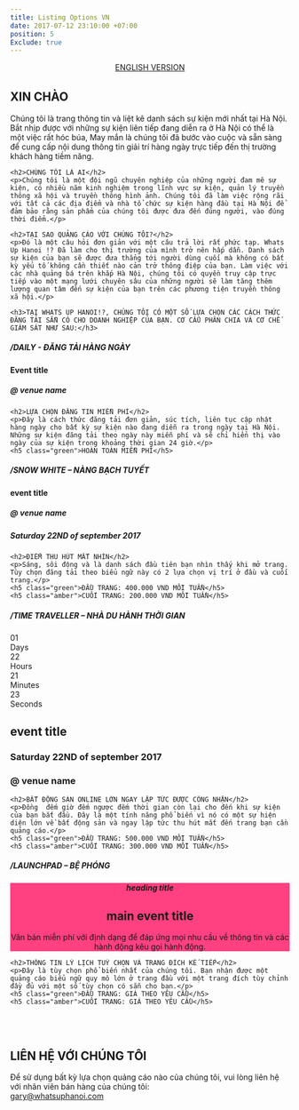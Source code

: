 ```yaml
---
title: Listing Options VN
date: 2017-07-12 23:10:00 +07:00
position: 5
Exclude: true
---
```


<div class="pricing-plans">
  <section>
    <a class="link" href="/listing" style="text-align: center; display: block; margin-bottom: 32px;">ENGLISH VERSION</a>
    <h2>XIN CHÀO</h2>
    <p>Chúng tôi là trang thông tin và liệt kê danh sách sự kiện mới nhất tại Hà Nội. Bắt nhịp được với những sự kiện liên tiếp đang diễn ra ở Hà Nội có thể là một việc rất hóc búa, May mắn là chúng tôi đã bước vào cuộc và sẵn sàng để cung cấp nội dung thông tin giải trí hàng ngày trực tiếp đến thị trường khách hàng tiềm năng.</p>

    <h2>CHÚNG TÔI LÀ AI</h2>
    <p>Chúng tôi là một đội ngũ chuyên nghiệp của những người đam mê sự kiện, có nhiều năm kinh nghiệm trong lĩnh vực sự kiện, quản lý truyền thông xã hội và truyền thông hình ảnh. Chúng tôi đã làm việc rộng rãi với tất cả các địa điểm và nhà tổ chức sự kiện hàng đầu tại Hà Nội để đảm bảo rằng sản phẩm của chúng tôi được đưa đến đúng người, vào đúng thời điểm.</p>

    <h2>TẠI SAO QUẢNG CÁO VỚI CHÚNG TÔI?</h2>
    <p>Đó là một câu hỏi đơn giản với một câu trả lời rất phức tạp. Whats Up Hanoi !? Đã làm cho thị trường của mình trở nên hấp dẫn. Danh sách sự kiện của bạn sẽ được đưa thẳng tới người dùng cuối mà không có bất kỳ yếu tố không cần thiết nào cản trở thông điệp của bạn. Làm việc với các nhà quảng bá trên khắp Hà Nội, chúng tôi có quyền truy cập trực tiếp vào một mạng lưới chuyên sâu của những người sẽ làm tăng thêm lượng quan tâm đến sự kiện của bạn trên các phương tiện truyền thông xã hội.</p>

    <h3>TẠI WHATS UP HANOI!?, CHÚNG TÔI CÓ MỘT SỐ LỰA CHỌN CÁC CÁCH THỨC ĐĂNG TẢI SẴN CÓ CHO DOANH NGHIỆP CỦA BẠN. CƠ CẤU PHÂN CHIA VÀ CƠ CHẾ GIÁM SÁT NHƯ SAU:</h3>
  </section>

  <section>
    <h5>/DAILY - ĐĂNG TẢI HÀNG NGÀY</h5>
    <div class="tonight">
      <h4>Event title</h4>
      <h5>@ venue name</h5>
    </div>

    <h2>LỰA CHỌN ĐĂNG TIN MIỄN PHÍ</h2>
    <p>Đây là cách thức đăng tải đơn giản, súc tích, liên tục cập nhật hàng ngày cho bất kỳ sự kiện nào đang diễn ra trong ngày tại Hà Nội. Những sự kiện đăng tải theo ngày này miễn phí và sẽ chỉ hiển thị vào ngày của sự kiện trong khoảng thời gian 24 giờ.</p>
    <h5 class="green">HOÀN TOÀN MIỄN PHÍ</h5>
  </section>

  <section>
    <h5>/SNOW WHITE – NÀNG BẠCH TUYẾT</h5>
    <div class="featured" style="margin-top: 0px;" >
        <h4>event title</h4>
        <div class="col-2">
           <h5>@ venue name</h5>
           <h5>Saturday 22ND of september 2017</h5>
        </div>
    </div>

    <h2>ĐIỂM THU HÚT MẮT NHÌN</h2>
    <p>Sáng, sôi động và là danh sách đầu tiên bạn nhìn thấy khi mở trang. Tùy chọn đăng tải theo biểu ngữ này có 2 lựa chọn vị trí ở đầu và cuối trang.</p>
    <h5 class="green">ĐẦU TRANG: 400.000 VND MỖI TUẦN</h5>
    <h5 class="amber">CUỐI TRANG: 200.000 VND MỖI TUẦN</h5>
  </section>

  <section>
    <h5>/TIME TRAVELLER – NHÀ DU HÀNH THỜI GIAN</h5>
    <div class="upcoming">
      <div class="clockdiv">
        <div>
          <span class="days">01</span>
          <div class="smalltext">Days</div>
        </div>
        <div>
          <span class="hours">22</span>
          <div class="smalltext">Hours</div>
        </div>
        <div>
          <span class="minutes">21</span>
          <div class="smalltext">Minutes</div>
        </div>
        <div>
          <span class="seconds">23</span>
          <div class="smalltext">Seconds</div>
        </div>
      </div>
      <div class="box-footer" >
        <h1>event title</h1>
        <div class="col-2">
           <h3>Saturday 22ND of september 2017</h3>
           <h3>@ venue name</h3>
        </div>
      </div>
    </div>

    <h2>BẤT ĐỘNG SẢN ONLINE LỚN NGAY LẬP TỨC ĐƯỢC CÔNG NHẬN</h2>
    <p>Đồng  đếm giờ đếm ngược đếm thời gian còn lại cho đến khi sự kiện của bạn bắt đầu. Đây là một tính năng phổ biến vì nó có một sự hiện diện lớn về bất động sản và ngay lập tức thu hút mắt đến trang bạn cần quảng cáo.</p>
    <h5 class="green">ĐẦU TRANG: 500.000 VND MỖI TUẦN</h5>
    <h5 class="amber">CUỐI TRANG: 300.000 VND MỖI TUẦN</h5>
  </section>

  <section>
    <h5>/LAUNCHPAD – BỆ PHÓNG</h5>
    <div class="promo" style="margin-top: 16px; text-align: center; background-image: url('/assets/images/promo-sample-bkg.jpg'); background-color: #FF4081; outline-color: #FF4081;" >
        <h5>heading title</h5>
        <div class="col-2">
           <h1>main event title</h1>
           <p>Văn bản miễn phí với định dạng để đáp ứng mọi nhu cầu về thông tin và các hành động kêu gọi hành động.</p>
        </div>
    </div>

    <h2>THÔNG TIN LÝ LỊCH TUỲ CHỌN VÀ TRANG ĐÍCH KẾ TIẾP</h2>
    <p>Đây là tùy chọn phổ biến nhất của chúng tôi. Bạn nhận được một quảng cáo biểu ngữ quy mô lớn ở trang đầu với một trang đích tùy chỉnh đầy đủ với một số tùy chọn có sẵn cho bạn.</p>
    <h5 class="green">ĐẦU TRANG: GIÁ THEO YÊU CẦU</h5>
    <h5 class="amber">CUỐI TRANG: GIÁ THEO YÊU CẦU</h5>
<br>
<br>
<h2>LIÊN HỆ VỚI CHÚNG TÔI</h2>
Để sử dụng bất kỳ lựa chọn quảng cáo nào của chúng tôi, vui lòng liên hệ với nhân viên bán hàng của chúng tôi:
<br>
<a class="link" href="mailto:gary@whatsuphanoi.com?subject=SalesQuery">gary@whatsuphanoi.com</a>

</section>

</div>
